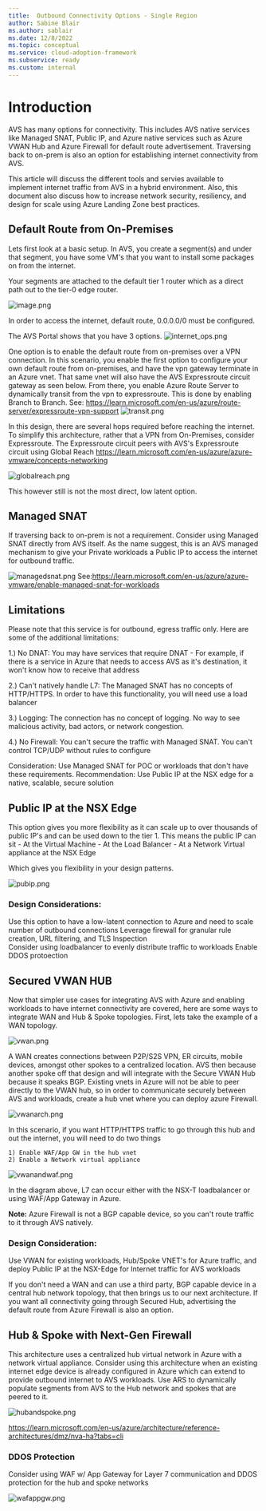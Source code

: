 ```yaml
---
title:  Outbound Connectivity Options - Single Region
author: Sabine Blair
ms.author: sablair
ms.date: 12/8/2022
ms.topic: conceptual
ms.service: cloud-adoption-framework
ms.subservice: ready
ms.custom: internal
---
```


# Introduction

AVS has many options for connectivity. This includes AVS native services like Managed SNAT, Public IP, and Azure native services such as Azure VWAN Hub and Azure Firewall for default route advertisement. Traversing back to on-prem is also an option for establishing internet connectivity from AVS. 

This article will discuss the different tools and servies available to implement internet traffic from AVS in a hybrid environment. Also, this document also discuss how to increase network security, resiliency, and design for scale using Azure Landing Zone best practices.  

## Default Route from On-Premises
Lets first look at a basic setup. In AVS, you create a segment(s) and under that segment, you have some VM's that you want to install some packages on from the internet. 

Your segments are attached to the default tier 1 router which as a direct path out to the tier-0 edge router. 

![image.png](./images/vm_segment.png)

In order to access the internet, default route, 0.0.0.0/0 must be configured.

The AVS Portal shows that you have 3 options. 
![internet_ops.png](./images/internet_ops.png)

One option is to enable the default route from on-premises over a VPN connection. In this scenario, you enable the first option to configure your own default route from on-premises, and have the vpn gateway terminate in an Azure vnet. That same vnet will also have the AVS Expressroute circuit gateway as seen below. From there, you enable Azure Route Server to dynamically transit from the vpn to expressroute. This is done by enabling Branch to Branch. See: https://learn.microsoft.com/en-us/azure/route-server/expressroute-vpn-support
![transit.png](./images/vpn.png)

In this design, there are several hops required before reaching the internet. To simplify this architecture, rather that a VPN from On-Premises, consider Expressroute. The Expressroute circuit peers with AVS's Expressroute circuit using Global Reach https://learn.microsoft.com/en-us/azure/azure-vmware/concepts-networking

![globalreach.png](./images/gr.png)

This however still is not the most direct, low latent option. 

## Managed SNAT
If traversing back to on-prem is not a requirement. Consider using Managed SNAT directly from AVS itself. As the name suggest, this is an AVS managed mechanism to give your Private workloads a Public IP to access the internet for outbound traffic. 

![managedsnat.png](./images/snat.png)
See:https://learn.microsoft.com/en-us/azure/azure-vmware/enable-managed-snat-for-workloads

## Limitations

Please note that this service is for outbound, egress traffic only. Here are some of the additional limitations:

1.) No DNAT: You may have services that require DNAT - For example, if there is a service in Azure that needs to access  AVS as it's destination, it won't know how to receive that address

2.) Can't natively handle L7: The Managed SNAT has no concepts of HTTP/HTTPS. In order to have this functionality, you will need use a load balancer

3.) Logging: The connection has no concept of logging. No way to see malicious activity, bad actors, or network congestion. 

4.) No Firewall: You can't secure the traffic with Managed SNAT. You can't control TCP/UDP without rules to configure

Consideration: Use Managed SNAT for POC or workloads that don't have these requirements. 
Recommendation: Use Public IP at the NSX edge for a native, scalable, secure solution 

## Public IP at the NSX Edge 

This option gives you more flexibility as it can scale up to over thousands of public IP's and can be used down to the tier 1. This means the public IP can sit
	- At the Virtual Machine
	- At the Load Balancer 
	- At a Network Virtual appliance at the NSX Edge

Which gives you flexibility in your design patterns.

![pubip.png](./images/pubip.png)

### Design Considerations:

Use this option to have a low-latent connection to Azure and need to scale number of outbound connections
Leverage firewall for granular rule creation, URL filtering, and TLS Inspection  
Consider using loadbalancer to evenly distribute traffic to workloads 
Enable DDOS protoection 

## Secured VWAN HUB

Now that simpler use cases for integrating AVS with Azure and enabling workloads to have internet connectivity are covered, here are some ways to integrate WAN and Hub & Spoke topologies. First, lets take the example of a WAN topology. 

![vwan.png](./images/vwan.png)

A WAN creates connections between P2P/S2S VPN, ER circuits, mobile devices, amongst other spokes to a centralized location. AVS then because another spoke off that design and will integrate with the Secure VWAN Hub because it speaks BGP. 
Existing vnets in Azure will not be able to peer directly to the VWAN hub, so in order to communicate securely between AVS and workloads, create a hub vnet where you can deploy azure Firewall. 

![vwanarch.png](./images/vwanarch.png)


In this scenario, if you want HTTP/HTTPS traffic to go through this hub and out the internet, you will need to do two things

	1) Enable WAF/App GW in the hub vnet
	2) Enable a Network virtual appliance 


![vwanandwaf.png](./images/vwanandwaf.png)

In the diagram above, L7 can occur either with the NSX-T loadbalancer or using WAF/App Gateway in Azure.

**Note:** Azure Firewall is not a BGP capable device, so you can't route traffic to it through AVS natively. 

### Design Consideration: 
Use VWAN for existing workloads, Hub/Spoke VNET's for Azure traffic, and deploy Public IP at the NSX-Edge for Internet traffic for AVS workloads 

If you don't need a WAN and can use a third party, BGP capable device in a central hub network topology, that then brings us to our next architecture. If you want all connectivity going through Secured Hub, advertising the default route from Azure Firewall is also an option. 

## Hub & Spoke with Next-Gen Firewall 

This architecture uses a centralized hub virtual network in Azure with a network virtual appliance. Consider using this architecture  when an existing internet edge device is already configured in Azure which can extend to provide outbound internet to AVS workloads. 
Use ARS to dynamically populate segments from AVS to the Hub network and spokes that are peered to it. 

![hubandspoke.png](./images/hubspoke.png)

https://learn.microsoft.com/en-us/azure/architecture/reference-architectures/dmz/nva-ha?tabs=cli

### DDOS Protection
Consider using WAF w/ App Gateway for Layer 7 communication and DDOS protection for the hub and spoke networks

![wafappgw.png](./images/wafappgw.png)
